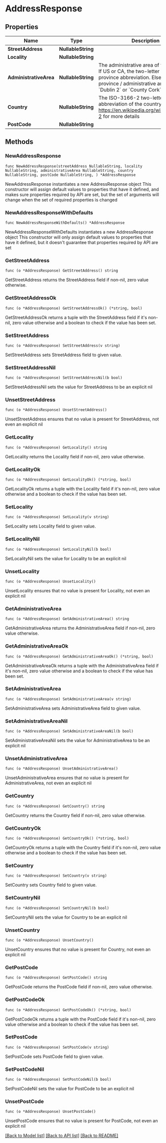 # AddressResponse

## Properties

Name | Type | Description | Notes
------------ | ------------- | ------------- | -------------
**StreetAddress** | **NullableString** |  | 
**Locality** | **NullableString** |  | 
**AdministrativeArea** | **NullableString** | The administrative area of the address. If US or CA, the two-letter state or province abbreviation. Else, the province / administrative area; such as, &#x60;Dublin 2&#x60; or &#x60;County Cork&#x60;  | 
**Country** | **NullableString** | The ISO-3166-2 two-letter abbreviation of the country. Reference https://en.wikipedia.org/wiki/ISO_3166-2 for more details  | 
**PostCode** | **NullableString** |  | 

## Methods

### NewAddressResponse

`func NewAddressResponse(streetAddress NullableString, locality NullableString, administrativeArea NullableString, country NullableString, postCode NullableString, ) *AddressResponse`

NewAddressResponse instantiates a new AddressResponse object
This constructor will assign default values to properties that have it defined,
and makes sure properties required by API are set, but the set of arguments
will change when the set of required properties is changed

### NewAddressResponseWithDefaults

`func NewAddressResponseWithDefaults() *AddressResponse`

NewAddressResponseWithDefaults instantiates a new AddressResponse object
This constructor will only assign default values to properties that have it defined,
but it doesn't guarantee that properties required by API are set

### GetStreetAddress

`func (o *AddressResponse) GetStreetAddress() string`

GetStreetAddress returns the StreetAddress field if non-nil, zero value otherwise.

### GetStreetAddressOk

`func (o *AddressResponse) GetStreetAddressOk() (*string, bool)`

GetStreetAddressOk returns a tuple with the StreetAddress field if it's non-nil, zero value otherwise
and a boolean to check if the value has been set.

### SetStreetAddress

`func (o *AddressResponse) SetStreetAddress(v string)`

SetStreetAddress sets StreetAddress field to given value.


### SetStreetAddressNil

`func (o *AddressResponse) SetStreetAddressNil(b bool)`

 SetStreetAddressNil sets the value for StreetAddress to be an explicit nil

### UnsetStreetAddress
`func (o *AddressResponse) UnsetStreetAddress()`

UnsetStreetAddress ensures that no value is present for StreetAddress, not even an explicit nil
### GetLocality

`func (o *AddressResponse) GetLocality() string`

GetLocality returns the Locality field if non-nil, zero value otherwise.

### GetLocalityOk

`func (o *AddressResponse) GetLocalityOk() (*string, bool)`

GetLocalityOk returns a tuple with the Locality field if it's non-nil, zero value otherwise
and a boolean to check if the value has been set.

### SetLocality

`func (o *AddressResponse) SetLocality(v string)`

SetLocality sets Locality field to given value.


### SetLocalityNil

`func (o *AddressResponse) SetLocalityNil(b bool)`

 SetLocalityNil sets the value for Locality to be an explicit nil

### UnsetLocality
`func (o *AddressResponse) UnsetLocality()`

UnsetLocality ensures that no value is present for Locality, not even an explicit nil
### GetAdministrativeArea

`func (o *AddressResponse) GetAdministrativeArea() string`

GetAdministrativeArea returns the AdministrativeArea field if non-nil, zero value otherwise.

### GetAdministrativeAreaOk

`func (o *AddressResponse) GetAdministrativeAreaOk() (*string, bool)`

GetAdministrativeAreaOk returns a tuple with the AdministrativeArea field if it's non-nil, zero value otherwise
and a boolean to check if the value has been set.

### SetAdministrativeArea

`func (o *AddressResponse) SetAdministrativeArea(v string)`

SetAdministrativeArea sets AdministrativeArea field to given value.


### SetAdministrativeAreaNil

`func (o *AddressResponse) SetAdministrativeAreaNil(b bool)`

 SetAdministrativeAreaNil sets the value for AdministrativeArea to be an explicit nil

### UnsetAdministrativeArea
`func (o *AddressResponse) UnsetAdministrativeArea()`

UnsetAdministrativeArea ensures that no value is present for AdministrativeArea, not even an explicit nil
### GetCountry

`func (o *AddressResponse) GetCountry() string`

GetCountry returns the Country field if non-nil, zero value otherwise.

### GetCountryOk

`func (o *AddressResponse) GetCountryOk() (*string, bool)`

GetCountryOk returns a tuple with the Country field if it's non-nil, zero value otherwise
and a boolean to check if the value has been set.

### SetCountry

`func (o *AddressResponse) SetCountry(v string)`

SetCountry sets Country field to given value.


### SetCountryNil

`func (o *AddressResponse) SetCountryNil(b bool)`

 SetCountryNil sets the value for Country to be an explicit nil

### UnsetCountry
`func (o *AddressResponse) UnsetCountry()`

UnsetCountry ensures that no value is present for Country, not even an explicit nil
### GetPostCode

`func (o *AddressResponse) GetPostCode() string`

GetPostCode returns the PostCode field if non-nil, zero value otherwise.

### GetPostCodeOk

`func (o *AddressResponse) GetPostCodeOk() (*string, bool)`

GetPostCodeOk returns a tuple with the PostCode field if it's non-nil, zero value otherwise
and a boolean to check if the value has been set.

### SetPostCode

`func (o *AddressResponse) SetPostCode(v string)`

SetPostCode sets PostCode field to given value.


### SetPostCodeNil

`func (o *AddressResponse) SetPostCodeNil(b bool)`

 SetPostCodeNil sets the value for PostCode to be an explicit nil

### UnsetPostCode
`func (o *AddressResponse) UnsetPostCode()`

UnsetPostCode ensures that no value is present for PostCode, not even an explicit nil

[[Back to Model list]](../README.md#documentation-for-models) [[Back to API list]](../README.md#documentation-for-api-endpoints) [[Back to README]](../README.md)


